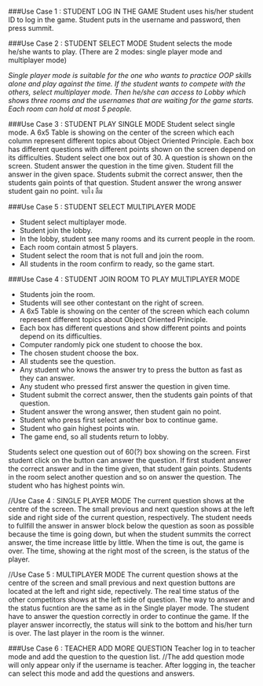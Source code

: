 ###Use Case 1 : STUDENT LOG IN THE GAME
Student uses his/her student ID to log in the game. Student puts in the username and password, then press summit.

###Use Case 2 : STUDENT SELECT MODE
Student selects the mode he/she wants to play. (There are 2 modes: single player mode and multiplayer mode)

*Single player mode is suitable for the one who wants to practice OOP skills alone and play against the time. If the student wants to compete with the others, select multiplayer mode. Then he/she can access to Lobby which shows three rooms and the usernames that are waiting for the game starts. Each room can hold at most 5 people.*

###Use Case 3 : STUDENT PLAY SINGLE MODE
Student select single mode.
A 6x5 Table is showing on the center of the screen which each column represent different topics about Object Oriented Principle. Each box has different questions with different points shown on the screen depend on its difficulties.
Student select one box out of 30. A question is shown on the screen. Student answer the question in the time given. Student fill the answer in the given space. Students submit the correct answer, then the students gain points of that question. Student answer the wrong answer student gain no point. จบไง ลืม

###Use Case 5 : STUDENT SELECT MULTIPLAYER MODE
- Student select multiplayer mode.
- Student join the lobby.
- In the lobby, student see many rooms and its current people in the room.
- Each room contain atmost 5 players.
- Student select the room that is not full and join the room.
- All students in the room confirm to ready, so the game start.

###Use Case 4 : STUDENT JOIN ROOM TO PLAY MULTIPLAYER MODE
- Students join the room.
- Students will see other contestant on the right of screen.
- A 6x5 Table is showing on the center of the screen which each column represent different topics about Object Oriented Principle. 
- Each box has different questions and show different points and points depend on its difficulties.
- Computer randomly pick one student to choose the box.
- The chosen student choose the box.
- All students see the question.
- Any student who knows the answer try to press the button as fast as they can answer.
- Any student who pressed first answer the question in given time.
- Student submit the correct answer, then the students gain points of that question.
- Student answer the wrong answer, then student gain no point.
- Student who press first select another box to continue game.
- Student who gain highest points win.
- The game end, so all students return to lobby.

Students select one question out of 60(?) box showing on the screen. First student click on the button can answer the question. If first student answer the correct answer and in the time given, that student gain points.
Students in the room select another question and so on answer the question. The student who has highest points win.

//Use Case 4 : SINGLE PLAYER MODE
The current question shows at the centre of the screen. The small previous and next question shows at the left side and right side of the current question, respectively. The student needs to fullfill the answer in answer block below the question as soon as possible because the time is going down, but when the student summits the correct answer, the time increase little by little. When the time is out, the game is over. The time, showing at the right most of the screen, is the status of the player.

//Use Case 5 : MULTIPLAYER MODE
The current question shows at the centre of the screen and small previous and next question buttons are located at the left and right side, repectively. The real time status of the other competitors shows at the left side of question. The way to answer and the status fucntion are the same as in the Single player mode. The student have to answer the question correctly in order to continue the game. If the player answer incorrectly, the status will sink to the bottom and his/her turn is over. The last player in the room is the winner.


###Use Case 6 : TEACHER ADD MORE QUESTION
Teacher log in to teacher mode and add the question to the question list.
//The add question mode will only appear only if the username is teacher. After logging in, the teacher can select this mode and add the questions and answers.
